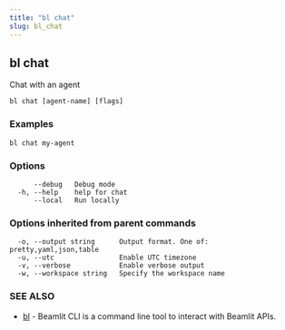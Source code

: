 ```yaml
---
title: "bl chat"
slug: bl_chat
---
```

## bl chat

Chat with an agent

```
bl chat [agent-name] [flags]
```

### Examples

```
bl chat my-agent
```

### Options

```
      --debug   Debug mode
  -h, --help    help for chat
      --local   Run locally
```

### Options inherited from parent commands

```
  -o, --output string      Output format. One of: pretty,yaml,json,table
  -u, --utc                Enable UTC timezone
  -v, --verbose            Enable verbose output
  -w, --workspace string   Specify the workspace name
```

### SEE ALSO

* [bl](bl.md)	 - Beamlit CLI is a command line tool to interact with Beamlit APIs.

